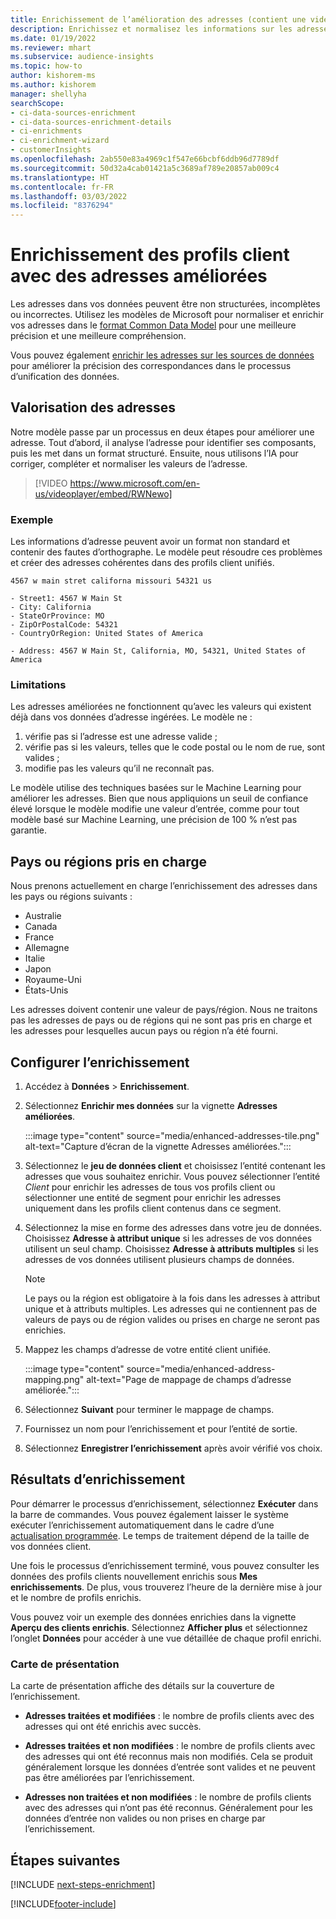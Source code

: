 ```yaml
---
title: Enrichissement de l’amélioration des adresses (contient une vidéo)
description: Enrichissez et normalisez les informations sur les adresses des profils client avec les modèles Microsoft.
ms.date: 01/19/2022
ms.reviewer: mhart
ms.subservice: audience-insights
ms.topic: how-to
author: kishorem-ms
ms.author: kishorem
manager: shellyha
searchScope:
- ci-data-sources-enrichment
- ci-data-sources-enrichment-details
- ci-enrichments
- ci-enrichment-wizard
- customerInsights
ms.openlocfilehash: 2ab550e83a4969c1f547e66bcbf6ddb96d7789df
ms.sourcegitcommit: 50d32a4cab01421a5c3689af789e20857ab009c4
ms.translationtype: HT
ms.contentlocale: fr-FR
ms.lasthandoff: 03/03/2022
ms.locfileid: "8376294"
---
```

# <a name="enrichment-of-customer-profiles-with-enhanced-addresses"></a>Enrichissement des profils client avec des adresses améliorées

Les adresses dans vos données peuvent être non structurées, incomplètes ou incorrectes. Utilisez les modèles de Microsoft pour normaliser et enrichir vos adresses dans le [format Common Data Model](/common-data-model/schema/core/applicationcommon/address) pour une meilleure précision et une meilleure compréhension.

Vous pouvez également [enrichir les adresses sur les sources de données](data-sources-enrichment.md) pour améliorer la précision des correspondances dans le processus d’unification des données. 

## <a name="how-we-enhance-addresses"></a>Valorisation des adresses

Notre modèle passe par un processus en deux étapes pour améliorer une adresse. Tout d’abord, il analyse l’adresse pour identifier ses composants, puis les met dans un format structuré. Ensuite, nous utilisons l’IA pour corriger, compléter et normaliser les valeurs de l’adresse.

> [!VIDEO https://www.microsoft.com/en-us/videoplayer/embed/RWNewo]

### <a name="example"></a>Exemple

Les informations d’adresse peuvent avoir un format non standard et contenir des fautes d’orthographe. Le modèle peut résoudre ces problèmes et créer des adresses cohérentes dans des profils client unifiés.

```Input
4567 w main stret californa missouri 54321 us
```

```Output
- Street1: 4567 W Main St
- City: California
- StateOrProvince: MO
- ZipOrPostalCode: 54321
- CountryOrRegion: United States of America

- Address: 4567 W Main St, California, MO, 54321, United States of America
```

### <a name="limitations"></a>Limitations

Les adresses améliorées ne fonctionnent qu’avec les valeurs qui existent déjà dans vos données d’adresse ingérées. Le modèle ne : 

1. vérifie pas si l’adresse est une adresse valide ;
2. vérifie pas si les valeurs, telles que le code postal ou le nom de rue, sont valides ;
3. modifie pas les valeurs qu’il ne reconnaît pas.

Le modèle utilise des techniques basées sur le Machine Learning pour améliorer les adresses. Bien que nous appliquions un seuil de confiance élevé lorsque le modèle modifie une valeur d’entrée, comme pour tout modèle basé sur Machine Learning, une précision de 100 % n’est pas garantie.

## <a name="supported-countries-or-regions"></a>Pays ou régions pris en charge

Nous prenons actuellement en charge l’enrichissement des adresses dans les pays ou régions suivants : 

- Australie
- Canada
- France
- Allemagne
- Italie
- Japon
- Royaume-Uni
- États-Unis

Les adresses doivent contenir une valeur de pays/région. Nous ne traitons pas les adresses de pays ou de régions qui ne sont pas pris en charge et les adresses pour lesquelles aucun pays ou région n’a été fourni.

## <a name="configure-the-enrichment"></a>Configurer l’enrichissement

1. Accédez à **Données** > **Enrichissement**.

1. Sélectionnez **Enrichir mes données** sur la vignette **Adresses améliorées**.

   :::image type="content" source="media/enhanced-addresses-tile.png" alt-text="Capture d’écran de la vignette Adresses améliorées.":::

1. Sélectionnez le **jeu de données client** et choisissez l’entité contenant les adresses que vous souhaitez enrichir. Vous pouvez sélectionner l’entité *Client* pour enrichir les adresses de tous vos profils client ou sélectionner une entité de segment pour enrichir les adresses uniquement dans les profils client contenus dans ce segment.

1. Sélectionnez la mise en forme des adresses dans votre jeu de données. Choisissez **Adresse à attribut unique** si les adresses de vos données utilisent un seul champ. Choisissez **Adresse à attributs multiples** si les adresses de vos données utilisent plusieurs champs de données.

   > [!NOTE]
   > Le pays ou la région est obligatoire à la fois dans les adresses à attribut unique et à attributs multiples. Les adresses qui ne contiennent pas de valeurs de pays ou de région valides ou prises en charge ne seront pas enrichies.

1.  Mappez les champs d’adresse de votre entité client unifiée.

    :::image type="content" source="media/enhanced-address-mapping.png" alt-text="Page de mappage de champs d’adresse améliorée.":::

1. Sélectionnez **Suivant** pour terminer le mappage de champs.

1. Fournissez un nom pour l’enrichissement et pour l’entité de sortie.

1. Sélectionnez **Enregistrer l’enrichissement** après avoir vérifié vos choix.

## <a name="enrichment-results"></a>Résultats d’enrichissement

Pour démarrer le processus d’enrichissement, sélectionnez **Exécuter** dans la barre de commandes. Vous pouvez également laisser le système exécuter l’enrichissement automatiquement dans le cadre d’une [actualisation programmée](system.md#schedule-tab). Le temps de traitement dépend de la taille de vos données client.

Une fois le processus d’enrichissement terminé, vous pouvez consulter les données des profils clients nouvellement enrichis sous **Mes enrichissements**. De plus, vous trouverez l’heure de la dernière mise à jour et le nombre de profils enrichis.

Vous pouvez voir un exemple des données enrichies dans la vignette **Aperçu des clients enrichis**. Sélectionnez **Afficher plus** et sélectionnez l’onglet **Données** pour accéder à une vue détaillée de chaque profil enrichi.

### <a name="overview-card"></a>Carte de présentation

La carte de présentation affiche des détails sur la couverture de l’enrichissement. 

* **Adresses traitées et modifiées** : le nombre de profils clients avec des adresses qui ont été enrichis avec succès.

* **Adresses traitées et non modifiées** : le nombre de profils clients avec des adresses qui ont été reconnus mais non modifiés. Cela se produit généralement lorsque les données d’entrée sont valides et ne peuvent pas être améliorées par l’enrichissement.

* **Adresses non traitées et non modifiées** : le nombre de profils clients avec des adresses qui n’ont pas été reconnus. Généralement pour les données d’entrée non valides ou non prises en charge par l’enrichissement.

## <a name="next-steps"></a>Étapes suivantes

[!INCLUDE [next-steps-enrichment](../includes/next-steps-enrichment.md)]

[!INCLUDE[footer-include](../includes/footer-banner.md)]
